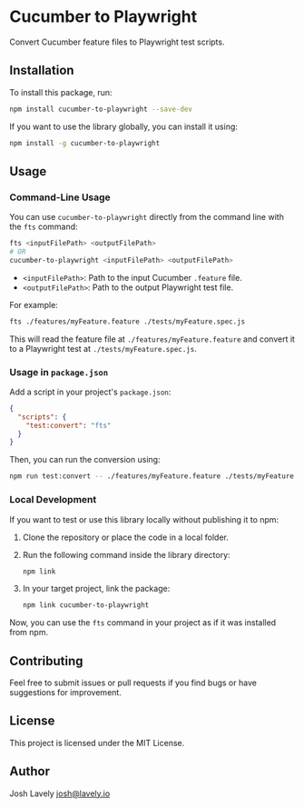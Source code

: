 # Cucumber to Playwright

Convert Cucumber feature files to Playwright test scripts.

## Installation

To install this package, run:

```bash
npm install cucumber-to-playwright --save-dev
```

If you want to use the library globally, you can install it using:

```bash
npm install -g cucumber-to-playwright
```

## Usage

### Command-Line Usage

You can use `cucumber-to-playwright` directly from the command line with the `fts` command:

```bash
fts <inputFilePath> <outputFilePath>
# OR
cucumber-to-playwright <inputFilePath> <outputFilePath>
```

- `<inputFilePath>`: Path to the input Cucumber `.feature` file.
- `<outputFilePath>`: Path to the output Playwright test file.

For example:

```bash
fts ./features/myFeature.feature ./tests/myFeature.spec.js
```

This will read the feature file at `./features/myFeature.feature` and convert it to a Playwright test at `./tests/myFeature.spec.js`.

### Usage in `package.json`

Add a script in your project's `package.json`:

```json
{
  "scripts": {
    "test:convert": "fts"
  }
}
```

Then, you can run the conversion using:

```bash
npm run test:convert -- ./features/myFeature.feature ./tests/myFeature.spec.js
```

### Local Development

If you want to test or use this library locally without publishing it to npm:

1. Clone the repository or place the code in a local folder.
2. Run the following command inside the library directory:

   ```bash
   npm link
   ```

3. In your target project, link the package:

   ```bash
   npm link cucumber-to-playwright
   ```

Now, you can use the `fts` command in your project as if it was installed from npm.

## Contributing

Feel free to submit issues or pull requests if you find bugs or have suggestions for improvement.

## License

This project is licensed under the MIT License.


## Author

Josh Lavely <josh@lavely.io>